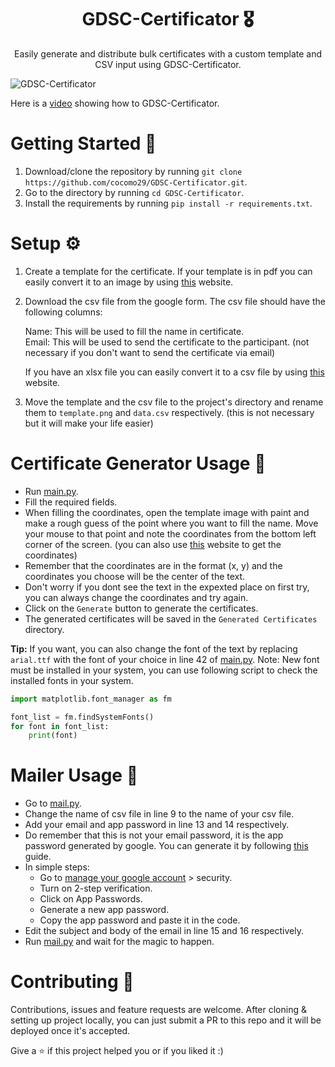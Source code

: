 <h1 align="center"> GDSC-Certificator 🎖️ </h1>


<div align="center"></div>

<p align="center">Easily generate and distribute bulk certificates with a custom template and CSV input using GDSC-Certificator.</p>


<img src="https://i.imgur.com/pk9DZl7.png" alt="GDSC-Certificator">


</div>
</br>

Here is a [video](https://youtu.be/969ZkS1uRQg) showing how to GDSC-Certificator.

# Getting Started 🚀
1. Download/clone the repository by running `git clone https://github.com/cocomo29/GDSC-Certificator.git`.
2. Go to the directory by running `cd GDSC-Certificator`.
3. Install the requirements by running `pip install -r requirements.txt`.

# Setup ⚙️
1. Create a template for the certificate. If your template is in pdf you can easily convert it to an image by using [this](https://www.ilovepdf.com/pdf_to_jpg) website.
2. Download the csv file from the google form. The csv file should have the following columns:

    Name: This will be used to fill the name in certificate.</br>Email: This will be used to send the certificate to the participant. (not necessary if you don't want to send the certificate via email)
    
    If you have an xlsx file you can easily convert it to a csv file by using [this](https://www.ilovepdf.com/excel_to_csv) website.
3. Move the template and the csv file to the project's directory and rename them to `template.png` and `data.csv` respectively. (this is not necessary but it will make your life easier)

# Certificate Generator Usage 📖
* Run [main.py](GUI/main.py).
* Fill the required fields.
* When filling the coordinates, open the template image with paint and make a rough guess of the point where you want to fill the name. Move your mouse to that point and note the coordinates from the bottom left corner of the screen. (you can also use [this](https://yangcha.github.io/iview/iview.html) website to get the coordinates)
* Remember that the coordinates are in the format (x, y) and the coordinates you choose will be the center of the text.
* Don't worry if you dont see the text in the expexted place on first try, you can always change the coordinates and try again.
* Click on the `Generate` button to generate the certificates.
* The generated certificates will be saved in the `Generated Certificates` directory.

**Tip:** If you want, you can also change the font of the text by replacing `arial.ttf` with the font of your choice in line 42 of [main.py](GUI/main.py).
Note: New font must be installed in your system, you can use following script to check the installed fonts in your system.
```python
import matplotlib.font_manager as fm

font_list = fm.findSystemFonts()
for font in font_list:
    print(font)
```

# Mailer Usage 📖
* Go to [mail.py](mail.py).
* Change the name of csv file in line 9 to the name of your csv file.
* Add your email and app password in line 13 and 14 respectively.  
* Do remember that this is not your email password, it is the app password generated by google. You can generate it by following [this](https://support.google.com/accounts/answer/185833?hl=en) guide. 
* In simple steps:
  * Go to  [manage your google account](https://myaccount.google.com/u/0/security?hl=en_GB) > security.
  * Turn on 2-step verification.
  * Click on App Passwords.
  * Generate a new app password.
  * Copy the app password and paste it in the code.
* Edit the subject and body of the email in line 15 and 16 respectively.
* Run [mail.py](mail.py) and wait for the magic to happen.

# Contributing 🤝
Contributions, issues and feature requests are welcome. After cloning & setting up project locally, you can just submit a PR to this repo and it will be deployed once it's accepted.

Give a ⭐️ if this project helped you or if you liked it :)
